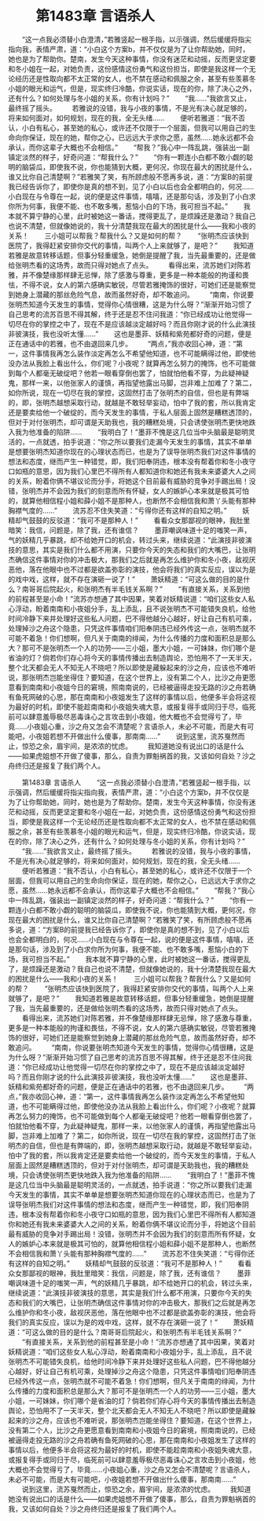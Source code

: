 # 　　第1483章 言语杀人
　　“这一点我必须替小白澄清，”若雅竖起一根手指，以示强调，然后缓缓将指尖指向我，表情严肃，道：“小白这个方案b，并不仅仅是为了让你帮助她，同时，她也是为了帮助你。楚南，发生今天这种事情，你没有迷茫和动摇，反而更坚定要和冬小姐在一起，对她负责，这份感情这份勇气和这份担当，即使是我这样一个无论经历还是性取向都不太正常的女人，也不禁在感动和佩服之余，甚至有些羡慕冬小姐的眼光和运气，但是，现实终归冷酷，你说实话，现在的你，除了决心之外，还有什么？如何处理与冬小姐的关系，你有计划吗？”
　　“我……”我欲言又止，最终摇了摇头。
　　若雅说的没错，我与小夜的事情，不是光有决心就足够的，将来如何面对，如何规划，现在的我，全无头绪……
　　便听若雅道：“我不否认，小白有私心，甚至她的私心，或许还不仅限于一个层面，但我可以用自己的生命向你保证，现在的她，帮你之心，已远远大于求你之愿，虽然……她永远都不会承认，而你这辈子大概也不会相信。”
　　“帮我？”我心中一阵乱跳，强装出一副镇定淡然的样子，好奇问道：“帮我什么？”
　　“你有一颗连小白都不敢小觑的聪明的脑袋瓜，即使我不说，你也能猜到大概，更何况，你现在最大的困扰是什么，谁又比你自己清楚啊？”若雅笑了笑，有所顾虑般不愿再多说，道：“方案B的前提我已经告诉你了，即使你是真的想不到，见了小白以后也会全都明白的，何况……小白现在与令尊在一起，说的便是这件事情，嘻嘻，还是那句话，涉及到了小白求你所为何事，我便不能、也不敢多嘴，惹恼小白的下场，我可担当不起。”
　　我本就不算宁静的心里，此时被她这一番话，搅得更乱了，是烦躁还是激动？我自己也说不清楚，但就像她说的，我十分清楚我现在最大的困扰是什么——我和小夜的关系！
　　三小姐可以帮我？帮我什么？又是如何的帮？
　　“张明杰应该快到医院了，我得赶紧安排你交代的事情，叫两个人上来就够了，是吧？”
　　我知道若雅是故意转移话题，但事分轻重缓急，她倒是提醒了我，当先最重要的，还是做给张明杰看的这场秀，故而只得对她点了点头。
　　看得出来，流苏她们对陈若雅，并不像楚缘那样肆无忌惮，除了感激与尊重，更多是一种本能般的拘谨和畏怯，不得不说，女人的第六感确实敏锐，尽管若雅掩饰的很好，可她们还是能察觉到她身上潜藏的那丝危险气息，故而虽然好奇，却不敢追问。
　　“南南，你说要张明杰知道今天发生的事情，觉得你心情很糟，这是为什么呀？”渐渐开始习惯了自己思考的流苏百思不得其解，终于还是忍不住问我道：“你已经成功让他觉得一切尽在你的掌控之中了，现在不是应该越淡定越好吗？而且你刚才说的什么此演技非彼演技，我也没听太懂……”
　　这也是墨菲、妖精和紫苑都好奇的问题，便是正在通话中的若雅，也不由退回来几步。
　　“两点，”我亦收回心神，道：“第一，这件事情我再怎么装作淡定再怎么不希望他知道，也不可能瞒得过他，即使他没办法从我脸上看出什么，你们呢？小夜呢？就算再怎么努力的掩饰，也不可能做到每个人都毫无破绽吧？他若一眼看穿倒也罢了，怕就怕他看不穿，为此疑神疑鬼，那样一来，以他张家人的谨慎，再指望他露出马脚，岂非难上加难了？第二，如你所说，现在一切尽在我的掌控，这固然打击了张明杰的自信，但也是有弊端的，即，张明杰越想采取行动，就越是不敢轻举妄动，怕中了我的套，所以我肯定还是要卖给他一个破绽的，而今天发生的事情，于私人层面上固然是糟糕透顶的，但对于对付张明杰，却可谓是天助我也，我的糟糕处境，只会诱使张明杰更快地跌入我为他准备的陷阱……
　　“我明白了！”墨菲不愧是这几位当中头脑最是聪明灵活的，一点就透，拍手说道：“你之所以要我们走漏今天发生的事情，其实不单单是想要张明杰知道你现在的心理状态而已，也是为了误导张明杰我们对这件事情的想法和态度，继而产生一种错觉，即，我们阳奉阴违，根本没有帮着你和冬小夜守口如瓶的意思，因为我们心里巴不得所有人都知道你和她还有我未来婆婆大人之间的关系，盼着你俩不堪议论而分手，将她这个目前最有威胁的竞争对手踢出局！没错，张明杰并不会因为我们的刻意而所有怀疑，女人的嫉妒心本来就是极其可怕的，就算他相信程小姐和薛小姐不是那种人，也断然不会相信我和萧丫头能有那种胸襟气度的……”
　　流苏忍不住失笑道：“亏得你还有这样的自知之明。”
　　妖精却气鼓鼓的反驳道：“我可不是那种人！”
　　看看众女那鄙视的眼神，我肚里暗笑：我信，问题是，除了我，还有谁信？
　　墨菲嘲讽味道十足的嗤笑一声，气的妖精几乎暴跳，却不给她开口的机会，转过头来，继续说道：“此演技非彼演技的意思，其实是我们什么都不用演，只要你今天的失态和我们的大嘴巴，让张明杰确信这件事情对你的冲击极大，那我们之后就是再怎么维护你和冬小夜，敌视厌恶他，落在他眼中也不过都是欲盖弥彰的演技，他会将我们的真实反应，误以为是的戏中戏，这样，就不存在演砸一说了！”
　　萧妖精道：“可这么做的目的是什么？南哥哥后院起火，和张明杰有半毛钱关系啊？”
　　“有直接关系，关系到他的前程甚至是小命！”流苏亦想通了其中因果，笑着对妖精说道：“咱们这些女人私心浮动，盼着南南和小夜姐分手，乱上添乱，且不说张明杰不可能错失良机，给他时间冷静下来并处理好这些私人问题，巴不得他越分心越好，好让自己有机可乘，处理掉沙之舟这个隐患，只凭这件事情咱们阳奉阴违已经外传这一点，张明杰就不可能不着急！你们想啊，但凡关于南南的绯闻，为什么传播的力度和面积总是那么大？那可不是张明杰一个人的功劳——三小姐，墨大小姐，一可妹妹，你们哪个是省油的灯？倘若你们存心将今天的事情传播出去制造舆论，恐怕用不了一天半天，整个北天都会无人不知无人不晓吧？所以即使是藏躲起来的沙之舟，应该也不难听说，那张明杰岂能坐得住？要知道，在这个世界上，没有第二个人，比沙之舟更愿意看到南南和小夜姐今日的窘境，照南南说的，已经被逼得走投无路的沙之舟若确有鱼死网破的心思，那在南南和小夜姐发生了这样的事情以后，他便多半会将这视为最好的时机，即使不能趁南南和小夜姐失魂大意，或报复得手或同归于尽，临死前可以肆意羞辱极尽恶毒诛心之言攻击到小夜姐，他大概也不会觉得亏了，毕竟……小夜姐心重，沙之舟又怎会不清楚呢？言语杀人，未必不可能，而是大有可能吧，小夜姐若想不开做出什么傻事，那南南……”
　　说到这里，流苏戛然而止，惊恐之余，眉宇间，是浓浓的忧虑。
　　我知道她没有说出口的话是什么——如果虎姐想不开做了傻事，那么，自责为罪魁祸首的我，又该如何自处？沙之舟终归还是报复了我们两个人。

　　第1483章 言语杀人
　　“这一点我必须替小白澄清，”若雅竖起一根手指，以示强调，然后缓缓将指尖指向我，表情严肃，道：“小白这个方案b，并不仅仅是为了让你帮助她，同时，她也是为了帮助你。楚南，发生今天这种事情，你没有迷茫和动摇，反而更坚定要和冬小姐在一起，对她负责，这份感情这份勇气和这份担当，即使是我这样一个无论经历还是性取向都不太正常的女人，也不禁在感动和佩服之余，甚至有些羡慕冬小姐的眼光和运气，但是，现实终归冷酷，你说实话，现在的你，除了决心之外，还有什么？如何处理与冬小姐的关系，你有计划吗？”
　　“我……”我欲言又止，最终摇了摇头。
　　若雅说的没错，我与小夜的事情，不是光有决心就足够的，将来如何面对，如何规划，现在的我，全无头绪……
　　便听若雅道：“我不否认，小白有私心，甚至她的私心，或许还不仅限于一个层面，但我可以用自己的生命向你保证，现在的她，帮你之心，已远远大于求你之愿，虽然……她永远都不会承认，而你这辈子大概也不会相信。”
　　“帮我？”我心中一阵乱跳，强装出一副镇定淡然的样子，好奇问道：“帮我什么？”
　　“你有一颗连小白都不敢小觑的聪明的脑袋瓜，即使我不说，你也能猜到大概，更何况，你现在最大的困扰是什么，谁又比你自己清楚啊？”若雅笑了笑，有所顾虑般不愿再多说，道：“方案B的前提我已经告诉你了，即使你是真的想不到，见了小白以后也会全都明白的，何况……小白现在与令尊在一起，说的便是这件事情，嘻嘻，还是那句话，涉及到了小白求你所为何事，我便不能、也不敢多嘴，惹恼小白的下场，我可担当不起。”
　　我本就不算宁静的心里，此时被她这一番话，搅得更乱了，是烦躁还是激动？我自己也说不清楚，但就像她说的，我十分清楚我现在最大的困扰是什么——我和小夜的关系！
　　三小姐可以帮我？帮我什么？又是如何的帮？
　　“张明杰应该快到医院了，我得赶紧安排你交代的事情，叫两个人上来就够了，是吧？”
　　我知道若雅是故意转移话题，但事分轻重缓急，她倒是提醒了我，当先最重要的，还是做给张明杰看的这场秀，故而只得对她点了点头。
　　看得出来，流苏她们对陈若雅，并不像楚缘那样肆无忌惮，除了感激与尊重，更多是一种本能般的拘谨和畏怯，不得不说，女人的第六感确实敏锐，尽管若雅掩饰的很好，可她们还是能察觉到她身上潜藏的那丝危险气息，故而虽然好奇，却不敢追问。
　　“南南，你说要张明杰知道今天发生的事情，觉得你心情很糟，这是为什么呀？”渐渐开始习惯了自己思考的流苏百思不得其解，终于还是忍不住问我道：“你已经成功让他觉得一切尽在你的掌控之中了，现在不是应该越淡定越好吗？而且你刚才说的什么此演技非彼演技，我也没听太懂……”
　　这也是墨菲、妖精和紫苑都好奇的问题，便是正在通话中的若雅，也不由退回来几步。
　　“两点，”我亦收回心神，道：“第一，这件事情我再怎么装作淡定再怎么不希望他知道，也不可能瞒得过他，即使他没办法从我脸上看出什么，你们呢？小夜呢？就算再怎么努力的掩饰，也不可能做到每个人都毫无破绽吧？他若一眼看穿倒也罢了，怕就怕他看不穿，为此疑神疑鬼，那样一来，以他张家人的谨慎，再指望他露出马脚，岂非难上加难了？第二，如你所说，现在一切尽在我的掌控，这固然打击了张明杰的自信，但也是有弊端的，即，张明杰越想采取行动，就越是不敢轻举妄动，怕中了我的套，所以我肯定还是要卖给他一个破绽的，而今天发生的事情，于私人层面上固然是糟糕透顶的，但对于对付张明杰，却可谓是天助我也，我的糟糕处境，只会诱使张明杰更快地跌入我为他准备的陷阱……
　　“我明白了！”墨菲不愧是这几位当中头脑最是聪明灵活的，一点就透，拍手说道：“你之所以要我们走漏今天发生的事情，其实不单单是想要张明杰知道你现在的心理状态而已，也是为了误导张明杰我们对这件事情的想法和态度，继而产生一种错觉，即，我们阳奉阴违，根本没有帮着你和冬小夜守口如瓶的意思，因为我们心里巴不得所有人都知道你和她还有我未来婆婆大人之间的关系，盼着你俩不堪议论而分手，将她这个目前最有威胁的竞争对手踢出局！没错，张明杰并不会因为我们的刻意而所有怀疑，女人的嫉妒心本来就是极其可怕的，就算他相信程小姐和薛小姐不是那种人，也断然不会相信我和萧丫头能有那种胸襟气度的……”
　　流苏忍不住失笑道：“亏得你还有这样的自知之明。”
　　妖精却气鼓鼓的反驳道：“我可不是那种人！”
　　看看众女那鄙视的眼神，我肚里暗笑：我信，问题是，除了我，还有谁信？
　　墨菲嘲讽味道十足的嗤笑一声，气的妖精几乎暴跳，却不给她开口的机会，转过头来，继续说道：“此演技非彼演技的意思，其实是我们什么都不用演，只要你今天的失态和我们的大嘴巴，让张明杰确信这件事情对你的冲击极大，那我们之后就是再怎么维护你和冬小夜，敌视厌恶他，落在他眼中也不过都是欲盖弥彰的演技，他会将我们的真实反应，误以为是的戏中戏，这样，就不存在演砸一说了！”
　　萧妖精道：“可这么做的目的是什么？南哥哥后院起火，和张明杰有半毛钱关系啊？”
　　“有直接关系，关系到他的前程甚至是小命！”流苏亦想通了其中因果，笑着对妖精说道：“咱们这些女人私心浮动，盼着南南和小夜姐分手，乱上添乱，且不说张明杰不可能错失良机，给他时间冷静下来并处理好这些私人问题，巴不得他越分心越好，好让自己有机可乘，处理掉沙之舟这个隐患，只凭这件事情咱们阳奉阴违已经外传这一点，张明杰就不可能不着急！你们想啊，但凡关于南南的绯闻，为什么传播的力度和面积总是那么大？那可不是张明杰一个人的功劳——三小姐，墨大小姐，一可妹妹，你们哪个是省油的灯？倘若你们存心将今天的事情传播出去制造舆论，恐怕用不了一天半天，整个北天都会无人不知无人不晓吧？所以即使是藏躲起来的沙之舟，应该也不难听说，那张明杰岂能坐得住？要知道，在这个世界上，没有第二个人，比沙之舟更愿意看到南南和小夜姐今日的窘境，照南南说的，已经被逼得走投无路的沙之舟若确有鱼死网破的心思，那在南南和小夜姐发生了这样的事情以后，他便多半会将这视为最好的时机，即使不能趁南南和小夜姐失魂大意，或报复得手或同归于尽，临死前可以肆意羞辱极尽恶毒诛心之言攻击到小夜姐，他大概也不会觉得亏了，毕竟……小夜姐心重，沙之舟又怎会不清楚呢？言语杀人，未必不可能，而是大有可能吧，小夜姐若想不开做出什么傻事，那南南……”
　　说到这里，流苏戛然而止，惊恐之余，眉宇间，是浓浓的忧虑。
　　我知道她没有说出口的话是什么——如果虎姐想不开做了傻事，那么，自责为罪魁祸首的我，又该如何自处？沙之舟终归还是报复了我们两个人。
